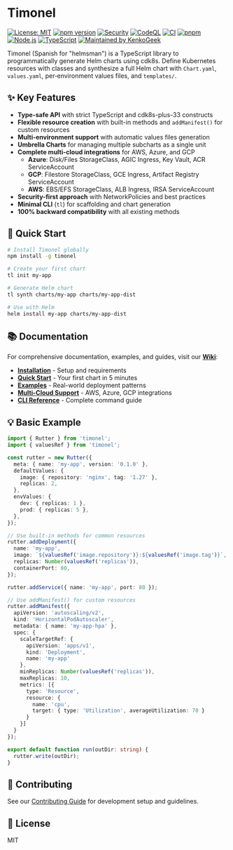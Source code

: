 # Timonel

[![License: MIT][license-badge]][license-url]
[![npm version][npm-badge]][npm-url]
[![Security][security-badge]][security-url]
[![CodeQL][codeql-badge]][codeql-url]
[![CI][ci-badge]][ci-url]
[![pnpm][pnpm-badge]][pnpm-url]
[![Node.js][node-badge]][node-url]
[![TypeScript][ts-badge]][ts-url]
[![Maintained by KenkoGeek][maintained-badge]][maintained-url]

Timonel (Spanish for "helmsman") is a TypeScript library to programmatically generate Helm charts
using cdk8s. Define Kubernetes resources with classes and synthesize a full Helm chart with
`Chart.yaml`, `values.yaml`, per‑environment values files, and `templates/`.

## ✨ Key Features

- **Type-safe API** with strict TypeScript and cdk8s-plus-33 constructs
- **Flexible resource creation** with built-in methods and `addManifest()` for custom resources
- **Multi-environment support** with automatic values files generation
- **Umbrella Charts** for managing multiple subcharts as a single unit
- **Complete multi-cloud integrations** for AWS, Azure, and GCP
  - **Azure**: Disk/Files StorageClass, AGIC Ingress, Key Vault, ACR ServiceAccount
  - **GCP**: Filestore StorageClass, GCE Ingress, Artifact Registry ServiceAccount
  - **AWS**: EBS/EFS StorageClass, ALB Ingress, IRSA ServiceAccount
- **Security-first approach** with NetworkPolicies and best practices
- **Minimal CLI** (`tl`) for scaffolding and chart generation
- **100% backward compatibility** with all existing methods

## 🚀 Quick Start

```bash
# Install Timonel globally
npm install -g timonel

# Create your first chart
tl init my-app

# Generate Helm chart
tl synth charts/my-app charts/my-app-dist

# Use with Helm
helm install my-app charts/my-app-dist
```

## 📚 Documentation

For comprehensive documentation, examples, and guides, visit our **[Wiki](https://github.com/KenkoGeek/timonel/wiki)**:

- **[Installation](https://github.com/KenkoGeek/timonel/wiki/Installation)** - Setup and requirements
- **[Quick Start](https://github.com/KenkoGeek/timonel/wiki/Quick-Start)** - Your first chart in 5 minutes
- **[Examples](https://github.com/KenkoGeek/timonel/wiki/Examples)** - Real-world deployment patterns
- **[Multi-Cloud Support](https://github.com/KenkoGeek/timonel/wiki/Multi-Cloud-Support)** - AWS,
  Azure, GCP integrations
- **[CLI Reference](https://github.com/KenkoGeek/timonel/wiki/CLI-Commands)** - Complete command guide

## 💡 Basic Example

```typescript
import { Rutter } from 'timonel';
import { valuesRef } from 'timonel';

const rutter = new Rutter({
  meta: { name: 'my-app', version: '0.1.0' },
  defaultValues: {
    image: { repository: 'nginx', tag: '1.27' },
    replicas: 2,
  },
  envValues: {
    dev: { replicas: 1 },
    prod: { replicas: 5 },
  },
});

// Use built-in methods for common resources
rutter.addDeployment({
  name: 'my-app',
  image: `${valuesRef('image.repository')}:${valuesRef('image.tag')}`,
  replicas: Number(valuesRef('replicas')),
  containerPort: 80,
});

rutter.addService({ name: 'my-app', port: 80 });

// Use addManifest() for custom resources
rutter.addManifest({
  apiVersion: 'autoscaling/v2',
  kind: 'HorizontalPodAutoscaler',
  metadata: { name: 'my-app-hpa' },
  spec: {
    scaleTargetRef: {
      apiVersion: 'apps/v1',
      kind: 'Deployment',
      name: 'my-app'
    },
    minReplicas: Number(valuesRef('replicas')),
    maxReplicas: 10,
    metrics: [{
      type: 'Resource',
      resource: {
        name: 'cpu',
        target: { type: 'Utilization', averageUtilization: 70 }
      }
    }]
  }
});

export default function run(outDir: string) {
  rutter.write(outDir);
}
```

## 🤝 Contributing

See our [Contributing Guide](https://github.com/KenkoGeek/timonel/wiki/Contributing) for development
setup and guidelines.

## 📄 License

MIT

<!-- Badges -->

[license-badge]: https://img.shields.io/badge/License-MIT-yellow.svg
[license-url]: https://opensource.org/licenses/MIT
[npm-badge]: https://img.shields.io/npm/v/timonel.svg
[npm-url]: https://www.npmjs.com/package/timonel
[security-badge]: https://img.shields.io/badge/Security-Policy-2ea44f?logo=security&logoColor=fff
[security-url]: SECURITY.md
[pnpm-badge]: https://img.shields.io/badge/pm-pnpm-ffd95a?logo=pnpm&logoColor=fff&labelColor=24292e
[pnpm-url]: https://pnpm.io/
[node-badge]: https://img.shields.io/badge/node-%3E%3D20-339933?logo=node.js&logoColor=fff
[node-url]: https://nodejs.org/
[ts-badge]: https://img.shields.io/badge/TypeScript-5.x-3178C6?logo=typescript&logoColor=fff
[ts-url]: https://www.typescriptlang.org/
[maintained-badge]: https://img.shields.io/badge/maintained%20by-KenkoGeek-6C78AF?style=flat
[maintained-url]: https://github.com/kenkogeek/
[ci-badge]: https://github.com/KenkoGeek/timonel/actions/workflows/test.yaml/badge.svg?branch=main
[ci-url]: https://github.com/KenkoGeek/timonel/actions/workflows/teast.yaml
[codeql-badge]: https://github.com/KenkoGeek/timonel/actions/workflows/codeql.yaml/badge.svg
[codeql-url]: https://github.com/KenkoGeek/timonel/actions/workflows/codeql.yaml
